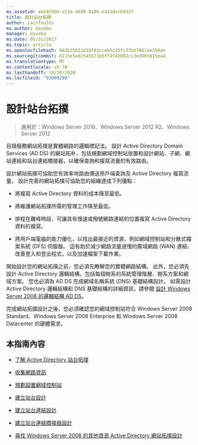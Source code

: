 ```yaml
---
ms.assetid: eeb919de-e21e-48d8-8186-e42adec6933f
title: 設計站台拓撲
author: iainfoulds
ms.author: daveba
manager: daveba
ms.date: 05/31/2017
ms.topic: article
ms.openlocfilehash: 663b25631d1df81cceb5c25fc33bb7081ae350ae
ms.sourcegitcommit: b115e5edc545571b6ff4f42082cc3ed965815ea4
ms.translationtype: MT
ms.contentlocale: zh-TW
ms.lasthandoff: 10/30/2020
ms.locfileid: "93069290"
---
```

# <a name="designing-the-site-topology"></a>設計站台拓撲

>適用於：Windows Server 2016、Windows Server 2012 R2、Windows Server 2012

目錄服務網站拓撲是實體網路的邏輯標記法。 設計 Active Directory Domain Services (AD DS) 的網站拓朴，包括規劃網域控制站放置和設計網站、子網、網站連結和站台連結橋接器，以確保查詢和複寫流量的有效路由。

設計網站拓撲可協助您有效率地路由傳送用戶端查詢及 Active Directory 複寫流量。 設計完善的網站拓撲可協助您的組織達成下列優點：

-   將複寫 Active Directory 資料的成本降至最低。

-   將維護網站拓撲所需的管理工作降至最低。

-   排程在離峰時段，可讓具有慢速或撥號網路連結的位置複寫 Active Directory 資料的複寫。

-   將用戶端電腦的能力優化，以找出最接近的資源，例如網域控制站和分散式檔案系統 (DFS) 伺服器。 這有助於減少網路流量過慢的廣域網路 (WAN) 連結、改善登入和登出程式，以及加速檔案下載作業。

開始設計您的網站拓撲之前，您必須先瞭解您的實體網路結構。 此外，您必須先設計 Active Directory 邏輯結構，包括每個樹系的系統管理階層、樹系方案和網域方案。 您也必須為 AD DS 完成網域名稱系統 (DNS) 基礎結構設計。 如需設計 Active Directory 邏輯結構和 DNS 基礎結構的詳細資訊，請參閱 [設計 Windows Server 2008 的邏輯結構 AD DS](/previous-versions/windows/it-pro/windows-server-2008-R2-and-2008/cc770806(v=ws.10))。

完成網站拓撲設計之後，您必須確認您的網域控制站符合 Windows Server 2008 Standard、Windows Server 2008 Enterprise 和 Windows Server 2008 Datacenter 的硬體需求。

## <a name="in-this-guide"></a>本指南內容

-   [了解 Active Directory 站台拓撲](../../ad-ds/plan/Understanding-Active-Directory-Site-Topology.md)

-   [收集網路資訊](../../ad-ds/plan/Collecting-Network-Information.md)

-   [規劃設置網域控制站](../../ad-ds/plan/Planning-Domain-Controller-Placement.md)

-   [建立站台設計](../../ad-ds/plan/Creating-a-Site-Design.md)

-   [建立站台連結設計](../../ad-ds/plan/Creating-a-Site-Link-Design.md)

-   [建立站台連結橋接器設計](../../ad-ds/plan/Creating-a-Site-Link-Bridge-Design.md)

-   [尋找 Windows Server 2008 的其他資源 Active Directory 網站拓撲設計](../../ad-ds/plan/Finding-Additional-Resources-for-Windows-Server-2008-Active-Directory-Site-Topology-Design.md)

